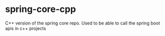 # spring-core-cpp
C++ version of the spring core repo. Used to be able to call the spring boot apis in c++ projects
